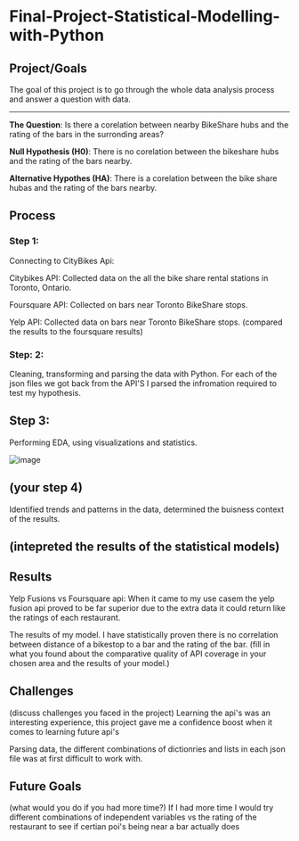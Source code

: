 # Final-Project-Statistical-Modelling-with-Python

## Project/Goals
The goal of this project is to go through the whole data analysis process and answer a question with data.

---

**The Question**: Is there a corelation between nearby BikeShare hubs and the rating of the bars in the surronding areas?

**Null Hypothesis (H0)**: There is no corelation between the bikeshare hubs and the rating of the bars nearby.

**Alternative Hypothes (HA)**: There is a corelation between the bike share hubas and the rating of the bars nearby.

## Process
### Step 1:
Connecting to CityBikes Api:

Citybikes API: Collected data on the all the bike share rental stations in Toronto, Ontario.

Foursquare API: Collected on bars near Toronto BikeShare stops.

Yelp API: Collected data on bars near Toronto BikeShare stops.
(compared the results to the foursquare results)

### Step: 2:
Cleaning, transforming and parsing the data with Python.
For each of the json files we got back from the API'S I parsed the infromation required to test my hypothesis.

## Step 3:
Performing EDA, using visualizations and statistics.


![image](https://github.com/Christopher-DSA/Statistical-Modelling-Project/assets/132075292/0c214198-6f1d-4df3-b6c2-d50f086e026e)

## (your step 4)
Identified trends and patterns in the data,
determined the buisness context of the results.
## (intepreted the results of the statistical models)

## Results
Yelp Fusions vs Foursquare api:
When it came to my use casem the yelp fusion api proved to be far superior due to the extra data it could return like the ratings of each restaurant.

The results of my model. I have statistically proven there is no correlation between distance of a bikestop to a bar and the rating of the bar.
(fill in what you found about the comparative quality of API coverage in your chosen area and the results of your model.)

## Challenges 
(discuss challenges you faced in the project)
Learning the api's was an interesting experience, this project gave me a confidence boost when it comes to learning future api's

Parsing data, the different combinations of dictionries and lists in each json file was at first difficult to work with.

## Future Goals
(what would you do if you had more time?)
 If I had more time I would try different combinations of independent variables vs the rating of the restaurant to see if certian poi's being near a bar actually does  
